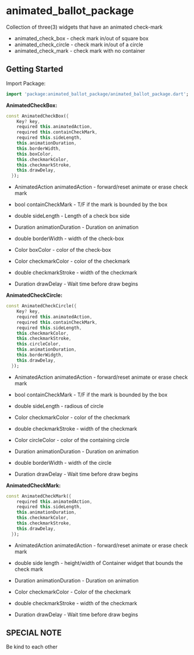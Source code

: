 # animated_ballot_package

Collection of three(3) widgets that have an animated check-mark

* animated_check_box - check mark in/out of square box
* animated_check_circle - check mark in/out of a circle
* animated_check_mark - check mark with no container

## Getting Started

Import Package:

```dart
import 'package:animated_ballot_package/animated_ballot_package.dart';
```

**AnimatedCheckBox:**

```dart
const AnimatedCheckBox({
    Key? key,
    required this.animatedAction,
    required this.containCheckMark,
    required this.sideLength,
    this.animationDuration,
    this.borderWidth,
    this.boxColor,
    this.checkmarkColor,
    this.checkmarkStroke,
    this.drawDelay,
  });
```

* AnimatedAction animatedAction - forward/reset animate or erase check mark

* bool containCheckMark - T/F if the mark is bounded by the box

* double sideLength - Length of a check box side

* Duration animationDuration - Duration on animation

* double borderWidth - width of the check-box

* Color boxColor - color of the check-box

* Color checkmarkColor - color of the checkmark

* double checkmarkStroke - width of the checkmark

* Duration drawDelay - Wait time before draw begins

**AnimatedCheckCircle:**

```dart
const AnimatedCheckCircle({
    Key? key,
    required this.animatedAction,
    required this.containCheckMark,
    required this.sideLength,
    this.checkmarkColor,
    this.checkmarkStroke,
    this.circleColor,
    this.animationDuration,
    this.borderWidgth,
    this.drawDelay,
  });
```

* AnimatedAction animatedAction - forward/reset animate or erase check mark

* bool containCheckMark - T/F if the mark is bounded by the box

* double sideLength - radious of circle

* Color checkmarkColor - color of the checkmark

* double checkmarkStroke - width of the checkmark

* Color circleColor - color of the containing circle

* Duration animationDuration - Duration on animation

* double borderWidth - width of the circle

* Duration drawDelay - Wait time before draw begins


**AnimatedCheckMark:**

```dart
const AnimatedCheckMark({
    required this.animatedAction,
    required this.sideLength,
    this.animationDuration,
    this.checkmarkColor,
    this.checkmarkStroke,
    this.drawDelay,
  });
```

* AnimatedAction animatedAction - forward/reset animate or erase check mark

* double side length - height/width of Container widget that bounds the check mark

* Duration animationDuration - Duration on animation

* Color checkmarkColor - Color of the checkmark

* double checkmarkStroke - width of the checkmark

* Duration drawDelay - Wait time before draw begins

## SPECIAL NOTE

Be kind to each other
